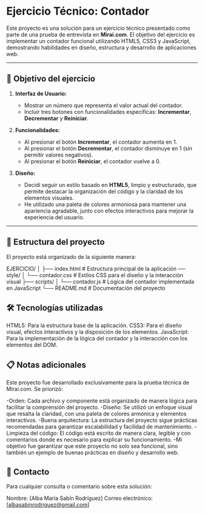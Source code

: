 # Ejercicio Técnico: Contador

Este proyecto es una solución para un ejercicio técnico presentado como parte de una prueba de entrevista en **Mirai.com**. El objetivo del ejercicio es implementar un contador funcional utilizando HTML5, CSS3 y JavaScript, demostrando habilidades en diseño, estructura y desarrollo de aplicaciones web.

---

## 📝 Objetivo del ejercicio

1. **Interfaz de Usuario:**
   - Mostrar un número que representa el valor actual del contador.
   - Incluir tres botones con funcionalidades específicas: **Incrementar**, **Decrementar** y **Reiniciar**.

2. **Funcionalidades:**
   - Al presionar el botón **Incrementar**, el contador aumenta en 1.
   - Al presionar el botón **Decrementar**, el contador disminuye en 1 (sin permitir valores negativos).
   - Al presionar el botón **Reiniciar**, el contador vuelve a 0.

3. **Diseño:**
   - Decidí seguir un estilo basado en **HTML5**, limpio y estructurado, que permite destacar la organización del código y la claridad de los elementos visuales.
   - He utilizado una paleta de colores armoniosa para mantener una apariencia agradable, junto con efectos interactivos para mejorar la experiencia del usuario.

---

## 📂 Estructura del proyecto

El proyecto está organizado de la siguiente manera:

EJERCICIO/ │ 
           ├── index.html # Estructura principal de la aplicación 
            ── style/ 
            │ └── contador.css # Estilos CSS para el diseño y la interacción visual 
            ├── scripts/ 
            │ └── contador.js # Lógica del contador implementada en JavaScript 
            └── README.md # Documentación del proyecto


## 🛠️ Tecnologías utilizadas
HTML5: Para la estructura base de la aplicación.
CSS3: Para el diseño visual, efectos interactivos y la disposición de los elementos.
JavaScript: Para la implementación de la lógica del contador y la interacción con los elementos del DOM.

## 📋 Notas adicionales
Este proyecto fue desarrollado exclusivamente para la prueba técnica de Mirai.com.
Se priorizó:

-Orden: Cada archivo y componente está organizado de manera lógica para facilitar la comprensión del proyecto.
-Diseño: Se utilizó un enfoque visual que resalta la claridad, con una paleta de colores armónica y elementos interactivos.
-Buena arquitectura: La estructura del proyecto sigue prácticas recomendadas para garantizar escalabilidad y facilidad de mantenimiento.
-Limpieza del código: El código está escrito de manera clara, legible y con comentarios donde es necesario para explicar su funcionamiento.
-Mi objetivo fue garantizar que este proyecto no solo sea funcional, sino también un ejemplo de buenas prácticas en diseño y desarrollo web.

## 📧 Contacto
Para cualquier consulta o comentario sobre esta solución:

Nombre: [Alba María Sabín Rodríguez]
Correo electrónico: [albasabinrodriguez@gmail.com] 